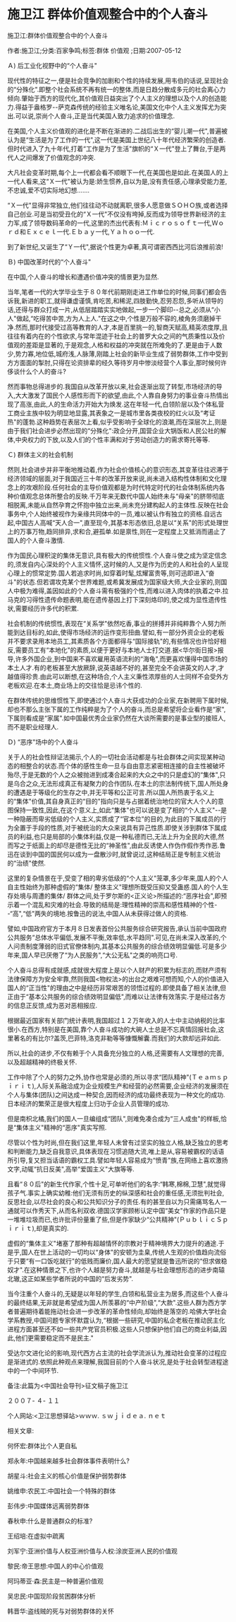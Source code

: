 # 施卫江  群体价值观整合中的个人奋斗

施卫江:群体价值观整合中的个人奋斗

作者:施卫江;分类:百家争鸣;标签:群体 价值观 ;日期:2007-05-12

Ａ) 后工业化视野中的“个人奋斗"

现代性的特征之一,便是社会竞争的加剧和个性的持续发展,用韦伯的话说,呈现社会的“分殊化".即整个社会系统不再有统一的整体,而是日趋分散成多元的社会离心力倾向.肇始于西方的现代化,其价值观日益突出了个人主义的理想以及个人的创造能力.得益于盎格罗--萨克森传统的经验主义唯名论,美国文化中个人主义发挥尤为突出.可以说,崇尚个人奋斗,正是当代美国人致力追求的价值理念.

在美国,个人主义价值观的进化是不断在渐进的.二战后出生的“婴儿潮一代",普遍被认为是“生活是为了工作的一代",这一代是美国上世纪八十年代经济繁荣的创造者.但时代进入了九十年代,打着“工作是为了生活"旗帜的“Ｘ一代"登上了舞台,于是两代人之间爆发了价值观念的冲突.

大凡社会变革时期,每个上一代都会看不顺眼下一代,在美国也是如此.在美国人的上一代人看来,这“Ｘ一代"被认为是:娇生惯养,自以为是,没有责任感,心理承受能力差,不忠诚,爱不切实际地幻想.......

“Ｘ一代"显得非常独立,他们往往动不动就离职,很多人愿意做ＳＯＨＯ族,或者选择自己创业.可是当初受丑化的“Ｘ一代"不仅没有垮掉,反而成为领导世界新经济的主力军,成了领导数码革命的一代,这里的杰出代表有:Ｍｉｃｒｏｓｏｆｔ一代,Ｗｏｒｄ和Ｅｘｃｅｌ一代.Ｅｂａｙ一代,Ｙａｈｏｏ一代.

到了新世纪,又诞生了“Ｙ一代",据说个性更为卓著,真可谓密西西比河后浪推前浪!

Ｂ) 中国改革时代的“个人奋斗"

在中国,个人奋斗的增长和遭遇价值冲突的情景更为显然.

当年,笔者一代的大学毕业生于８０年代前期刚走进工作单位的时候,同事们都会告诉我,新进的职工,就得谦虚谨慎,肯吃苦,和稀泥,四肢勤快,忍劳忍怨,多听从领导的话,还得与群众打成一片,从低层踏踏实实地做起,一步一个脚印--总之,必须从“小人"做起,“吃得苦中苦,方为人上人."在这之中,个性是万般不容的,棱角务须磨掉干净.然而,那时代接受过高等教育的人才,本是百里挑一的,智商天赋高,精英浓度厚,且往往有着内在的个性欲求,与常年混迹于社会上的普罗大众之间的气质秉性以及价值观的差距是显著的,于是观念,人格和权益的冲突就在所难免的了.更是由于人数少,势力寡,地位低,城府浅,人脉薄,刚踏上社会的新毕业生成了弱势群体,工作中受到方方面面的掣肘,只得在论资排辈的经久等待岁月中惨淡经营个人事业,那时候何许侈谈什么个人的奋斗?

然而事物总得进步的.我国自从改革开放以来,社会逐渐出现了转型,市场经济的导入,大大激发了国民个人感性形而下的欲望,由此,个人靠自身努力的事业奋斗热情出现了高涨,由此,人的生命活力开始大为焕发.这在年轻一代,白领阶层以及个体私营工商业主族中较为明显地显露,其表象之一是城市里各类夜校的红火以及“考证热"的蓬勃.这种趋势在表层次上看,似乎受影响于全球化的浪潮,而在深层次上,则是由于我们社会进步必然出现的“分殊化":政企分开,国营企业大锅饭和人民公社的解体,中央权力的下放,以及人们的个性丰满和对于劳动创造力的需求寄托等等.

Ｃ) 群体主义的社会机制

然则,社会进步并非平衡地推动着,作为社会价值核心的意识形态,其变革往往迟滞于经济领域的层面,对于我国近三十年的改革开放来说,尚未进入结构性体制和文化理念上的攻艰阶段.任何社会的主导价值观都是为时代特定时代的社会体制系统内各种价值观念总体所整合的反映.千万年来无数代中国人始终未与“母亲"的脐带彻底相脱离,未能从自然孕育之怀抱中独立出来,尚未充分建构起人的主体性.反映在社会事务中,个人始终被视作为亲缘共同体中的一员,难以被认作有独立的资格.自远古起,中国古人高喊“天人合一",直至现今,其基本形态依旧,总是以“关系"的形式处理世上的万事万物,趋同排异,求和合,避孤单.如是禀性,则在一定程度上又抵消而遏止了国人的个人奋斗激情.

作为国民心理积淀的集体无意识,具有极大的传统惯性.个人奋斗使之成为坚定信念的,须发自内心深处的个人主义情怀,这时候的人,又是作为历史的人和社会的人呈现心理上的惯常定势.国人若追求时尚,如穿着时髦,炫耀富贵等,则可迅即进入“奋斗"的状态.但若谓攻克某个世界难题,或希冀发展成为国家级大师,大企业家的,则国人中极为难得,盖因如此的个人奋斗需有极强的个性,而难以进入肉体的执着之中.拉马克的习得性遗传命题表明,能在遗传基因上打下深刻烙印的,使之成为显性遗传性状,需要经历许多代的积累.

社会机制的传统惯性,表现在“关系学"依然吃香,事业的拼搏并非纯粹靠个人努力所能到达目标的,如此,使得市场经济的运作变形扭曲.譬如,有一部分外资企业的老板并不要求录用本地员工,其素质各个方面都得与“国际接轨"的,有些情况也许恰好相反,需要员工有“本地化"的素质,以便于更好与本地人士打交道.据<华尔街日报>报导,许多外国企业,到中国来不喜欢雇用英语流利的“海龟",而更喜欢懂得中国市场的本土人才.有的老板甚至大放厥辞,说英语越不好的,甚至完全不会讲英文的人才,才越值得珍贵.由此可以断想,在这种场合,个人主义秉性浓厚些的人士同样不会受外方老板欢迎.在本土,商业场上的交往恰是忌讳个性的.

在群体传统的思维惯性下,即使通过个人奋斗大获成功的企业家,在新聘用下属时候,却也不那么主张下属的工作纯粹是为了个人的奋斗,而总是希望将企业看作是“家",下属则看成是“家属".如中国最优秀企业家仍然在大谈所需要的是事业型的接班人,而不是职业经理人.

Ｄ) “恶序"场中的个人奋斗

关于人的社会性辩证法揭示,个人的一切社会活动都是与社会群体之间实现某种动态的相整合的状态.而个体的感性生命一旦与自由意志紧密相连接的自主性被破坏殆尽,于是无数的个人之众被抛进到成凑合起来的大众之中的只是虚幻的“集体",只是乌合之众,无法形成真正有凝聚力的合作团队.在本土的宗法制传统下,国人所处身的遭遇是于等级化的生存之中,并无平等和公正可言.所以国人所热衷于名义上的“集体"价值,其自身真正的“目的"指向只是与占据着统治地位的官大人个人的意图保持一致性,因此,在这个意义上,如此“集体"也可以说是变了相的“个人主义"--是一种隐蔽而卑劣低级的个人主义,实质成了“官本位"的目的,为此目的下属成员的行为全置于手段的性质,对于被统治的大众来说具有异己性质.即使关涉到群体下属成员的利益,也只是局部的小集体利益,仅是一种私德而已,无法上升为全民的大德,然而写之于纸面上的却尽是德性无比的“神圣性",由此反诱使人作伪作假作秀作恶.鲁迅在谈到中国的国民何以成为一盘散沙时,就曾说过,这种结局正是专制主义统治的“治绩"使然.

这里的复杂情景在于,受变了相的卑劣低级的“个人主义"笼罩,多少年来,国人的个人自主性始终为那种虚假的“集体/ 整体主义"理想所既受压抑又受蛊惑.国人的个人生存处境与周遭的集体/ 群体之间,处于罗尔斯的<正义论>所描述的:“恶序社会",即预示着一个混乱和灾难的社会.导致的结局是:理性精神的崇高和感性精神的个性--“高",“低"两失的境地.按鲁迅的说法,中国人从未获得过做人的资格.

譬如,中国政府官方于本月８日发表首份公共服务综合研究报告,承认当前中国政府公共服务“总体水平偏低,发展不平衡,效率低,水平趋同".可见,在尚未深入改革的,个人问责制度薄弱的旧式官僚体制内,其基本公共服务的综合绩效明显偏低.可是多少年来,国人早已厌倦了“为人民服务",“大公无私"之类的响亮口号.

个人奋斗总得有成就感,成就很大程度上是以个人财产的积累为标志的,而财产须有法律保障方为安全牢靠,然则我国<物权法>的出台之艰难可想而知,个人的价值进入国人的“正当性"的理由之中是经历非常艰苦的领悟过程的.即使具备了相关法律,但正由于“基本公共服务的综合绩效明显偏低",而难以让法律有效落实.于是经过各方的信息正反馈,成为恶对恶相报应.

根据最近国家有关部门统计表明,我国超过１２万年收入的人士中主动纳税的比率很小.在西方,特别是在美国,靠个人奋斗成功的大碗人士总是不忘真情回报社会,这里著名的有比尔?盖茨,巴菲特,洛克非勒等等慷慨解囊.而我们的大款却远非如此.

所以,社会的进步,不仅有赖于个人具备充分独立的人格,还需要有人文理想的完善,以及超越精神的终极关怀.

工作中除了个人的努力之外,协作也常是必须的,所以寻求“团队精神"(Ｔｅａｍｓｐｉｒｉｔ),人际关系融洽成为企业规模生产和经营的必然需要,企业经济的发展须在个人与集体(团队)之间达成一种契合,因而经济的成功最终表现为一种文化的成功.日本经济的繁荣正是很大程度上归功于企业人员管理的成功.

但是南枳北橘,我们的国人一旦编组成“团队",则难免凑合成为“三人成虫"的样板,恰是“集体主义"精神的“恶序"真实写照.

尽管以个性为时尚,但在我们这里,年轻人未曾有过坚实的独立人格,缺乏独立的思考和判断能力,缺乏自我意识,具体表现在习惯追随大流,唯上是从,容易被霸权的话语所引导,复又担当话语的霸权工具.譬如年轻人容易成为“愤青"族,在网络上喜欢激扬文字,动辄“抗日反美",高举“爱国主义"大旗等等.

且看“８０后"的新生代作家,个性十足,可单听他们的名字:“韩寒,棉棉,卫慧",就觉得孩子气.事实上确实幼稚:他们无须有历史的纵深感和社会的重任感,无须批判社会,反思社会,以尽社会的良心和公共知识分子的责任.有的甚至自以为只需痛骂名人一通就可以作秀天下,从而名利双收.德国汉学家顾彬认定中国“美女"作家的作品只是一堆堆垃圾而已,也许批评份量重了些,但是作家缺少“公共精神"(ＰｕｂｌｉｃＳｐｉｒｉｔ),却是真实的.

虚假的“集体主义"堵塞了那种有超越情怀的宗教对于精神境界大力提升的通途.于是乎,国人在世上活动的一切均以“身体"的安顿为圭臬,传统人生观的价值趋向流俗于只要“有一口饭吃就行"的低贱而廉价,国人最大的愿望就是鲁迅所说的“但求做稳奴才".在这种情景之下,也许个人越是努力奋斗,就越是与社会理想形态的进步南辕北辙,这正如某些学者所说的中国的“后发劣势".

当今注重个人奋斗的,无疑是以年轻的学生,白领和私营业主为居多,而这些个人奋斗的最终结果,无非就是希望成为国人所羡慕的“中产阶级",“大款".这些人群为西方学者普遍期待着能拖动社会进一步改革的革命性倾向,却始终是落空的.哈佛大学社会学系教授,中国问题专家怀默霆认为,“根据一些研究,中国的私企老板在推动民主化进程方面甚至还不如一些共产党官员积极.这些人只想保护他们自己的商业利益,因此,他们更需要稳定而不是民主."

受达尔文进化论的影响,现代西方占主流的社会学流派认为,推动社会变革的过程应是渐进式的.依照此种观点来理解,我国目前的个人奋斗状况,是处于社会转型进程途中的一个中间环节.

备注:此篇为<中国社会导刊>征文稿子施卫江

２００７- ４- １１

个人网站:<卫江思想驿站>ｗｗｗ. ｓｗｊｉｄｅａ. ｎｅｔ



相关文章:

何怀宏:群体比个人更自私

郑永年:中国越来越多社会群体事件表明什么?

胡星斗:社会主义的核心价值是保护弱势群体

姚维申:农民工:中国社会一个特殊的群体

彭伟步:中国媒体远离弱势群体

春秋申:什么是普通群众的标准?

王绍培:在虚拟中疏离

刘军宁:亚洲价值与人权亚洲价值与人权:涂炭亚洲人民的价值观

黎民:帝王思想:中国人的中心价值观

阿玛蒂亚·森:民主是一种普遍价值观

吴忠民:中国现阶段贫困群体分析

韩晋华:盗线贼的死与对弱势群体的关怀